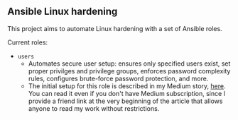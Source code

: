 ## Ansible Linux hardening

This project aims to automate Linux hardening with a set of Ansible roles. 

Current roles:
- `users`
  - Automates secure user setup: ensures only specified users exist, set proper privilges and privilege groups, enforces password complexity rules, configures brute-force password protection, and more.
  - The initial setup for this role is described in my Medium story, [here](https://medium.com/@0xtr1gger/ansible-roles-everything-you-need-to-know-d58599e38f33). You can read it even if you don't have Medium subscription, since I provide a friend link at the very beginning of the article that allows anyone to read my work without restrictions.

